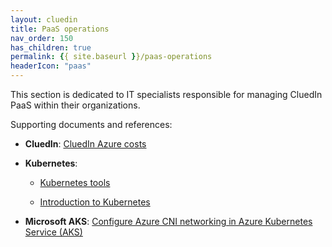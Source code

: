 ```yaml
---
layout: cluedin
title: PaaS operations
nav_order: 150
has_children: true
permalink: {{ site.baseurl }}/paas-operations
headerIcon: "paas"
---
```


This section is dedicated to IT specialists responsible for managing CluedIn PaaS within their organizations.

Supporting documents and references:

- **CluedIn**: [CluedIn Azure costs](https://www.cluedin.com/cluedin-azure-costs)

- **Kubernetes**:

    - [Kubernetes tools](https://kubernetes.io/docs/tasks/tools/)

    - [Introduction to Kubernetes](https://learn.microsoft.com/en-us/azure/aks/intro-kubernetes)

- **Microsoft AKS**: [Configure Azure CNI networking in Azure Kubernetes Service (AKS)](https://learn.microsoft.com/en-us/azure/aks/configure-azure-cni#plan-ip-addressing-for-your-cluster)

